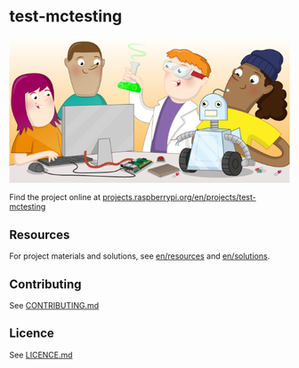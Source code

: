# test-mctesting

![test-mctesting](banner.png)

Find the project online at [projects.raspberrypi.org/en/projects/test-mctesting](https://projects.raspberrypi.org/en/projects/test-mctesting)

## Resources
For project materials and solutions, see [en/resources](https://github.com/raspberrypilearning/test-mctesting/tree/master/en/resources) and [en/solutions](https://github.com/raspberrypilearning/test-mctesting/tree/master/en/solutions).

## Contributing
See [CONTRIBUTING.md](CONTRIBUTING.md)

## Licence
 See [LICENCE.md](LICENCE.md)